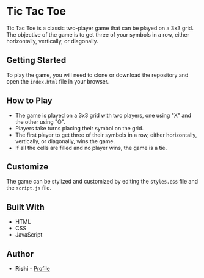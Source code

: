 # Tic Tac Toe

Tic Tac Toe is a classic two-player game that can be played on a 3x3 grid. The objective of the game is to get three of your symbols in a row, either horizontally, vertically, or diagonally.

## Getting Started

To play the game, you will need to clone or download the repository and open the `index.html` file in your browser.

## How to Play

* The game is played on a 3x3 grid with two players, one using "X" and the other using "O".
* Players take turns placing their symbol on the grid.
* The first player to get three of their symbols in a row, either horizontally, vertically, or diagonally, wins the game.
* If all the cells are filled and no player wins, the game is a tie.

## Customize

The game can be stylized and customized by editing the `styles.css` file and the `script.js` file.

## Built With
* HTML
* CSS
* JavaScript

## Author

* **Rishi** - [Profile](https://github.com/RishiM1408)
